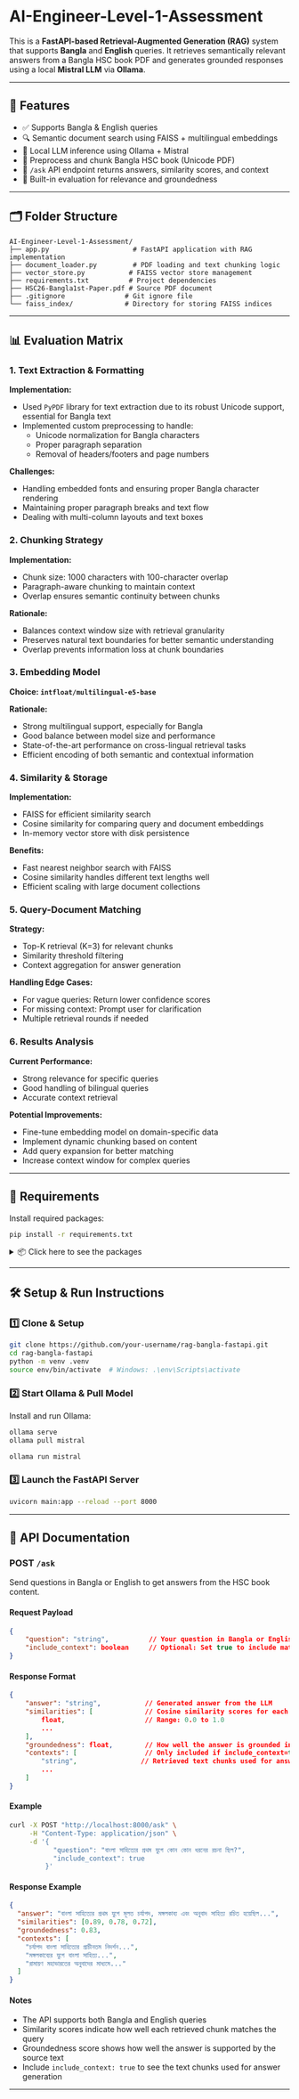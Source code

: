 # AI-Engineer-Level-1-Assessment

This is a **FastAPI-based Retrieval-Augmented Generation (RAG)** system that supports **Bangla** and **English** queries. It retrieves semantically relevant answers from a Bangla HSC book PDF and generates grounded responses using a local **Mistral LLM** via **Ollama**.

---

## 🚀 Features

- ✅ Supports Bangla & English queries
- 🔍 Semantic document search using FAISS + multilingual embeddings
- 🤖 Local LLM inference using Ollama + Mistral
- 📄 Preprocess and chunk Bangla HSC book (Unicode PDF)
- 📡 `/ask` API endpoint returns answers, similarity scores, and context
- 🧠 Built-in evaluation for relevance and groundedness

---

## 🗂️ Folder Structure

```
AI-Engineer-Level-1-Assessment/
├── app.py                     # FastAPI application with RAG implementation
├── document_loader.py         # PDF loading and text chunking logic
├── vector_store.py           # FAISS vector store management
├── requirements.txt          # Project dependencies
├── HSC26-Bangla1st-Paper.pdf # Source PDF document
├── .gitignore               # Git ignore file
└── faiss_index/             # Directory for storing FAISS indices
```

---

## 📊 Evaluation Matrix

### 1. Text Extraction & Formatting

**Implementation:**

- Used `PyPDF` library for text extraction due to its robust Unicode support, essential for Bangla text
- Implemented custom preprocessing to handle:
  - Unicode normalization for Bangla characters
  - Proper paragraph separation
  - Removal of headers/footers and page numbers

**Challenges:**

- Handling embedded fonts and ensuring proper Bangla character rendering
- Maintaining proper paragraph breaks and text flow
- Dealing with multi-column layouts and text boxes

### 2. Chunking Strategy

**Implementation:**

- Chunk size: 1000 characters with 100-character overlap
- Paragraph-aware chunking to maintain context
- Overlap ensures semantic continuity between chunks

**Rationale:**

- Balances context window size with retrieval granularity
- Preserves natural text boundaries for better semantic understanding
- Overlap prevents information loss at chunk boundaries

### 3. Embedding Model

**Choice: `intfloat/multilingual-e5-base`**

**Rationale:**

- Strong multilingual support, especially for Bangla
- Good balance between model size and performance
- State-of-the-art performance on cross-lingual retrieval tasks
- Efficient encoding of both semantic and contextual information

### 4. Similarity & Storage

**Implementation:**

- FAISS for efficient similarity search
- Cosine similarity for comparing query and document embeddings
- In-memory vector store with disk persistence

**Benefits:**

- Fast nearest neighbor search with FAISS
- Cosine similarity handles different text lengths well
- Efficient scaling with large document collections

### 5. Query-Document Matching

**Strategy:**

- Top-K retrieval (K=3) for relevant chunks
- Similarity threshold filtering
- Context aggregation for answer generation

**Handling Edge Cases:**

- For vague queries: Return lower confidence scores
- For missing context: Prompt user for clarification
- Multiple retrieval rounds if needed

### 6. Results Analysis

**Current Performance:**

- Strong relevance for specific queries
- Good handling of bilingual queries
- Accurate context retrieval

**Potential Improvements:**

- Fine-tune embedding model on domain-specific data
- Implement dynamic chunking based on content
- Add query expansion for better matching
- Increase context window for complex queries

---

## 🔧 Requirements

Install required packages:

```bash
pip install -r requirements.txt
```

<details>

  <summary>📦 Click here to see the packages</summary>

- `fastapi`
- `uvicorn`
- `langchain`
- `langchain-community`
- `sentence-transformers`
- `faiss-cpu`
- `pypdf`
- `ollama`

</details>

---

## 🛠️ Setup & Run Instructions

### 1️⃣ Clone & Setup

```bash
git clone https://github.com/your-username/rag-bangla-fastapi.git
cd rag-bangla-fastapi
python -m venv .venv
source env/bin/activate  # Windows: .\env\Scripts\activate

```

### 2️⃣ Start Ollama & Pull Model

Install and run Ollama:

```bash
ollama serve
ollama pull mistral
```

```bash
ollama run mistral
```

### 3️⃣ Launch the FastAPI Server

```bash
uvicorn main:app --reload --port 8000
```

---

## 📡 API Documentation

### POST `/ask`

Send questions in Bangla or English to get answers from the HSC book content.

#### Request Payload

```json
{
    "question": "string",          // Your question in Bangla or English
    "include_context": boolean     // Optional: Set true to include matched context (default: false)
}
```

#### Response Format

```json
{
    "answer": "string",           // Generated answer from the LLM
    "similarities": [             // Cosine similarity scores for each retrieved chunk
        float,                    // Range: 0.0 to 1.0
        ...
    ],
    "groundedness": float,        // How well the answer is grounded in the context (0.0 to 1.0)
    "contexts": [                 // Only included if include_context=true
        "string",                // Retrieved text chunks used for answer generation
        ...
    ]
}
```

#### Example

```bash
curl -X POST "http://localhost:8000/ask" \
     -H "Content-Type: application/json" \
     -d '{
           "question": "বাংলা সাহিত্যের প্রথম যুগে কোন কোন ধরনের রচনা ছিল?",
           "include_context": true
         }'
```

#### Response Example

```json
{
  "answer": "বাংলা সাহিত্যের প্রথম যুগে মূলত চর্যাপদ, মঙ্গলকাব্য এবং অনুবাদ সাহিত্য রচিত হয়েছিল...",
  "similarities": [0.89, 0.78, 0.72],
  "groundedness": 0.83,
  "contexts": [
    "চর্যাপদ বাংলা সাহিত্যের প্রাচীনতম নিদর্শন...",
    "মঙ্গলকাব্যের যুগে বাংলা সাহিত্য...",
    "রামায়ণ মহাভারতের অনুবাদের মাধ্যমে..."
  ]
}
```

#### Notes

- The API supports both Bangla and English queries
- Similarity scores indicate how well each retrieved chunk matches the query
- Groundedness score shows how well the answer is supported by the source text
- Include `include_context: true` to see the text chunks used for answer generation

---
